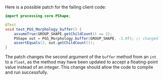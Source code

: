 Here is a possible patch for the failing client code:
```java
import processing.core.PShape;

@Test
void test_PGS_Morphology_buffer() {
    assumeTrue(GROUP_SHAPE.getChildCount() == 2);
    PShape out = PGS_Morphology.buffer(GROUP_SHAPE, -1.0f); // changed int to float
    assertEquals(2, out.getChildCount());
}
```
The patch changes the second argument of the `buffer` method from an `int` to a `float`, as the method may have been updated to accept a floating-point value instead of an integer. This change should allow the code to compile and run successfully.